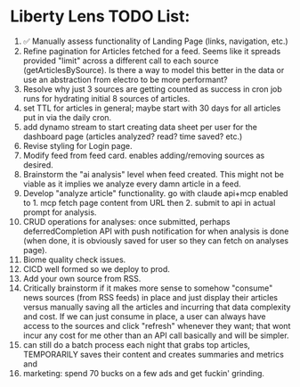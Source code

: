 # Liberty Lens TODO List:

1. ✅ Manually assess functionality of Landing Page (links, navigation, etc.)
2. Refine pagination for Articles fetched for a feed. Seems like it spreads provided "limit" across a different call to each source (getArticlesBySource). Is there a way to model this better in the data or use an abstraction from electro to be more performant?
3. Resolve why just 3 sources are getting counted as success in cron job runs for hydrating initial 8 sources of articles.
4. set TTL for articles in general; maybe start with 30 days for all articles put in via the daily cron.
5. add dynamo stream to start creating data sheet per user for the dashboard page (articles analyzed? read? time saved? etc.)
6. Revise styling for Login page.
7. Modify feed from feed card. enables adding/removing sources as desired.
8. Brainstorm the "ai analysis" level when feed created. This might not be viable as it implies we analyze every damn article in a feed.
9. Develop "analyze article" functionality. go with claude api+mcp enabled to 1. mcp fetch page content from URL then 2. submit to api in actual prompt for analysis.
10. CRUD operations for analyses: once submitted, perhaps deferredCompletion API with push notification for when analysis is done (when done, it is obviously saved for user so they can fetch on analyses page).
11. Biome quality check issues.
12. CICD well formed so we deploy to prod.
13. Add your own source from RSS.
14. Critically brainstorm if it makes more sense to somehow "consume" news sources (from RSS feeds) in place and just display their articles versus manually saving all the articles and incurring that data complexity and cost. If we can just consume in place, a user can always have access to the sources and click "refresh" whenever they want; that wont incur any cost for me other than an API call basically and will be simpler.
15. can still do a batch process each night that grabs top articles, TEMPORARILY saves their content and creates summaries and metrics and
16. marketing: spend 70 bucks on a few ads and get fuckin' grinding.
